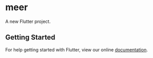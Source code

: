 # meer

A new Flutter project.

## Getting Started

For help getting started with Flutter, view our online
[documentation](https://flutter.io/).
